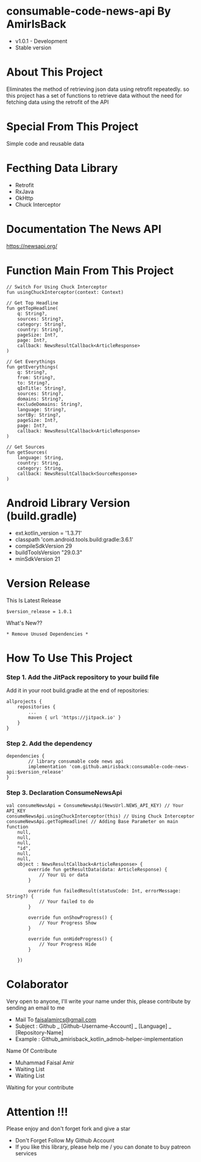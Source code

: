 # consumable-code-news-api By AmirIsBack
- v1.0.1 - Development
- Stable version

# About This Project
Eliminates the method of retrieving json data using retrofit repeatedly. so this project has a set of functions to retrieve data without the need for fetching data using the retrofit of the API

# Special From This Project
Simple code and reusable data

# Fecthing Data Library
- Retrofit
- RxJava
- OkHttp
- Chuck Interceptor

# Documentation The News API
https://newsapi.org/

# Function Main From This Project
    // Switch For Using Chuck Interceptor
    fun usingChuckInterceptor(context: Context)

    // Get Top Headline
    fun getTopHeadline(
        q: String?,
        sources: String?,
        category: String?,
        country: String?,
        pageSize: Int?,
        page: Int?,
        callback: NewsResultCallback<ArticleResponse>
    )

    // Get Everythings
    fun getEverythings(
        q: String?,
        from: String?,
        to: String?,
        qInTitle: String?,
        sources: String?,
        domains: String?,
        excludeDomains: String?,
        language: String?,
        sortBy: String?,
        pageSize: Int?,
        page: Int?,
        callback: NewsResultCallback<ArticleResponse>
    )

    // Get Sources
    fun getSources(
        language: String,
        country: String,
        category: String,
        callback: NewsResultCallback<SourceResponse>
    )

# Android Library Version (build.gradle)
- ext.kotlin_version = '1.3.71'
- classpath 'com.android.tools.build:gradle:3.6.1'
- compileSdkVersion 29
- buildToolsVersion "29.0.3"
- minSdkVersion 21

# Version Release
This Is Latest Release

    $version_release = 1.0.1

What's New??

    * Remove Unused Dependencies *

# How To Use This Project
<h3>Step 1. Add the JitPack repository to your build file</h3>

Add it in your root build.gradle at the end of repositories:

	allprojects {
		repositories {
			...
			maven { url 'https://jitpack.io' }
		}
	}
  
  
<h3>Step 2. Add the dependency</h3>

	dependencies {
	        // library consumable code news api
            implementation 'com.github.amirisback:consumable-code-news-api:$version_release'
	}
	
<h3>Step 3. Declaration ConsumeNewsApi</h3>

	val consumeNewsApi = ConsumeNewsApi(NewsUrl.NEWS_API_KEY) // Your API_KEY
    consumeNewsApi.usingChuckInterceptor(this) // Using Chuck Interceptor
    consumeNewsApi.getTopHeadline( // Adding Base Parameter on main function
        null, 
        null,
        null,
        "id",
        null,
        null,
        object : NewsResultCallback<ArticleResponse> {
            override fun getResultData(data: ArticleResponse) {
                // Your Ui or data
            }

            override fun failedResult(statusCode: Int, errorMessage: String?) {
                // Your failed to do
            }

            override fun onShowProgress() {
                // Your Progress Show
            }

            override fun onHideProgress() {
                // Your Progress Hide
            }

        })
	

# Colaborator
Very open to anyone, I'll write your name under this, please contribute by sending an email to me

- Mail To faisalamircs@gmail.com
- Subject : Github _ [Github-Username-Account] _ [Language] _ [Repository-Name]
- Example : Github_amirisback_kotlin_admob-helper-implementation

Name Of Contribute
- Muhammad Faisal Amir
- Waiting List
- Waiting List

Waiting for your contribute

# Attention !!!
Please enjoy and don't forget fork and give a star
- Don't Forget Follow My Github Account
- If you like this library, please help me / you can donate to buy patreon services